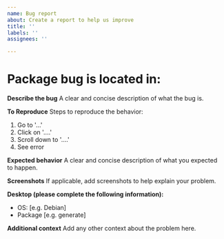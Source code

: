 ```yaml
---
name: Bug report
about: Create a report to help us improve
title: ''
labels: ''
assignees: ''

---
```


# Package bug is located in:

**Describe the bug**
A clear and concise description of what the bug is.

**To Reproduce**
Steps to reproduce the behavior:
1. Go to '...'
2. Click on '....'
3. Scroll down to '....'
4. See error

**Expected behavior**
A clear and concise description of what you expected to happen.

**Screenshots**
If applicable, add screenshots to help explain your problem.

**Desktop (please complete the following information):**
 - OS: [e.g. Debian]
 - Package  [e.g. generate]

**Additional context**
Add any other context about the problem here.
